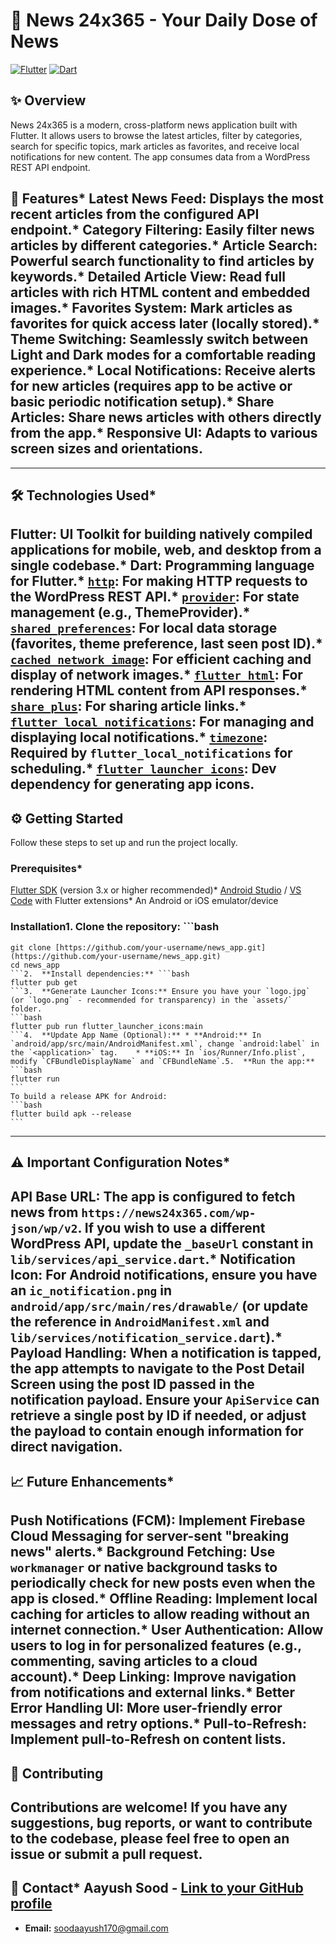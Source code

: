 # 📰 News 24x365 - Your Daily Dose of News

[![Flutter](https://img.shields.io/badge/Flutter-3.x-blue?logo=flutter)](https://flutter.dev/)
[![Dart](https://img.shields.io/badge/Dart-3.x-blue?logo=dart)](https://dart.dev/)
## ✨ Overview
News 24x365 is a modern, cross-platform news application built with Flutter. It allows users to browse the latest articles, filter by categories, search for specific topics, mark articles as favorites, and receive local notifications for new content. The app consumes data from a WordPress REST API endpoint.
## 🚀 Features* **Latest News Feed:** Displays the most recent articles from the configured API endpoint.* **Category Filtering:** Easily filter news articles by different categories.* **Article Search:** Powerful search functionality to find articles by keywords.* **Detailed Article View:** Read full articles with rich HTML content and embedded images.* **Favorites System:** Mark articles as favorites for quick access later (locally stored).* **Theme Switching:** Seamlessly switch between Light and Dark modes for a comfortable reading experience.* **Local Notifications:** Receive alerts for new articles (requires app to be active or basic periodic notification setup).* **Share Articles:** Share news articles with others directly from the app.* **Responsive UI:** Adapts to various screen sizes and orientations.
---
## 🛠️ Technologies Used* 
**Flutter:** UI Toolkit for building natively compiled applications for mobile, web, and desktop from a single codebase.* **Dart:** Programming language for Flutter.* [`http`](https://pub.dev/packages/http): For making HTTP requests to the WordPress REST API.* [`provider`](https://pub.dev/packages/provider): For state management (e.g., ThemeProvider).* [`shared_preferences`](https://pub.dev/packages/shared_preferences): For local data storage (favorites, theme preference, last seen post ID).* [`cached_network_image`](https://pub.dev/packages/cached_network_image): For efficient caching and display of network images.* [`flutter_html`](https://pub.dev/packages/flutter_html): For rendering HTML content from API responses.* [`share_plus`](https://pub.dev/packages/share_plus): For sharing article links.* [`flutter_local_notifications`](https://pub.dev/packages/flutter_local_notifications): For managing and displaying local notifications.* [`timezone`](https://pub.dev/packages/timezone): Required by `flutter_local_notifications` for scheduling.* [`flutter_launcher_icons`](https://pub.dev/packages/flutter_launcher_icons): Dev dependency for generating app icons.
---
## ⚙️ Getting Started

Follow these steps to set up and run the project locally.
### Prerequisites* 
[Flutter SDK](https://flutter.dev/docs/get-started/install) (version 3.x or higher recommended)* 
[Android Studio](https://developer.android.com/studio) / [VS Code](https://code.visualstudio.com/) with Flutter extensions* An Android or iOS emulator/device
### Installation1.  **Clone the repository:** ```bash
    git clone [https://github.com/your-username/news_app.git](https://github.com/your-username/news_app.git)
    cd news_app
    ```2.  **Install dependencies:** ```bash
    flutter pub get
    ```3.  **Generate Launcher Icons:** Ensure you have your `logo.jpg` (or `logo.png` - recommended for transparency) in the `assets/` folder.
    ```bash
    flutter pub run flutter_launcher_icons:main
    ```4.  **Update App Name (Optional):** * **Android:** In `android/app/src/main/AndroidManifest.xml`, change `android:label` in the `<application>` tag.    * **iOS:** In `ios/Runner/Info.plist`, modify `CFBundleDisplayName` and `CFBundleName`.5.  **Run the app:** ```bash
    flutter run
    ```
    To build a release APK for Android:
    ```bash
    flutter build apk --release
    ```
---
## ⚠️ Important Configuration Notes* 
**API Base URL:** The app is configured to fetch news from `https://news24x365.com/wp-json/wp/v2`. If you wish to use a different WordPress API, update the `_baseUrl` constant in `lib/services/api_service.dart`.* **Notification Icon:** For Android notifications, ensure you have an `ic_notification.png` in `android/app/src/main/res/drawable/` (or update the reference in `AndroidManifest.xml` and `lib/services/notification_service.dart`).* **Payload Handling:** When a notification is tapped, the app attempts to navigate to the Post Detail Screen using the post ID passed in the notification payload. Ensure your `ApiService` can retrieve a single post by ID if needed, or adjust the payload to contain enough information for direct navigation.
---
## 📈 Future Enhancements* 
**Push Notifications (FCM):** Implement Firebase Cloud Messaging for server-sent "breaking news" alerts.* **Background Fetching:** Use `workmanager` or native background tasks to periodically check for new posts even when the app is closed.* **Offline Reading:** Implement local caching for articles to allow reading without an internet connection.* **User Authentication:** Allow users to log in for personalized features (e.g., commenting, saving articles to a cloud account).* **Deep Linking:** Improve navigation from notifications and external links.* **Better Error Handling UI:** More user-friendly error messages and retry options.* **Pull-to-Refresh:** Implement pull-to-Refresh on content lists.
---
## 🤝 Contributing

Contributions are welcome! If you have any suggestions, bug reports, or want to contribute to the codebase, please feel free to open an issue or submit a pull request.
---
## 📧 Contact* **Aayush Sood** - [Link to your GitHub profile](https://github.com/your-username)
* **Email:** soodaayush170@gmail.com
